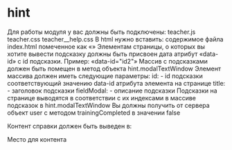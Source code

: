 # hint
Для работы модуля у вас должны быть подключены:
teacher.js
teacher.css
teacher__help.css
В html нужно вставить:
содержимое файла index.html помеченное как «<!-- === Фрагмент для вставки === -->»
Элементам страницы, о которых вы хотите вывести подсказку должны быть присвоен дата атрибут «data-id» с id подсказки. Пример: «data-id="id2"»
Массив с подсказками должен быть помещен в метод объекта hint.modalTextWindow
Элемент массива должен иметь следующие параметры:
id: - id подсказки соответствующий значению data-id атрибута элемента на странице 
title: - заголовок подсказки
fieldModal: - описание подсказки
Подсказки на странице выводятся в соответствии с их индексами в массиве подсказок в hint.modalTextWindow
Вы должны получить от сервера объект user с методом trainingCompleted в значении false

Контент справки должен быть выведен в:
 <div class="reference-textBlock">
                            Место для контента
                        </div>
